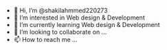- 👋 Hi, I’m @shakilahmmed220273
- 👀 I’m interested in Web design & Development
- 🌱 I’m currently learning Web design & Development
- 💞️ I’m looking to collaborate on ...
- 📫 How to reach me ...

<!---
shakilahmmed220273/shakilahmmed220273 is a ✨ special ✨ repository because its `README.md` (this file) appears on your GitHub profile.
You can click the Preview link to take a look at your changes.
--->
